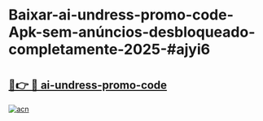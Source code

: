 # Baixar-ai-undress-promo-code-Apk-sem-anúncios-desbloqueado-completamente-2025-#ajyi6

# <h2><a href="https://ainizakaria.my?title=ai-undress-promo-code&ref=24M">🔗👉 🔴 ai-undress-promo-code</a></h2>

[![acn](https://github.com/user-attachments/assets/0f9c940e-d8b0-45ae-aac7-cd30a18b3e1c)](https://ainizakaria.my?title=ai-undress-promo-code&ref=24M)

